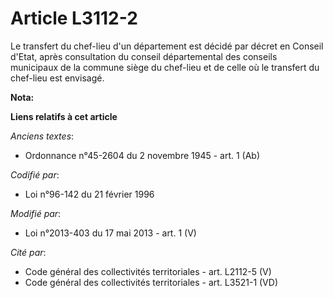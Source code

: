 # Article L3112-2

Le transfert du chef-lieu d'un département est décidé par décret en Conseil d'Etat, après consultation du conseil
départemental  des conseils municipaux de la commune siège du chef-lieu et de celle où le transfert du chef-lieu est
envisagé.

**Nota:**



**Liens relatifs à cet article**

_Anciens textes_:

  - Ordonnance n°45-2604 du 2 novembre 1945 - art. 1 (Ab)

_Codifié par_:

  - Loi n°96-142 du 21 février 1996

_Modifié par_:

  - Loi n°2013-403 du 17 mai 2013 - art. 1 (V)

_Cité par_:

  - Code général des collectivités territoriales - art. L2112-5 (V)
  - Code général des collectivités territoriales - art. L3521-1 (VD)

